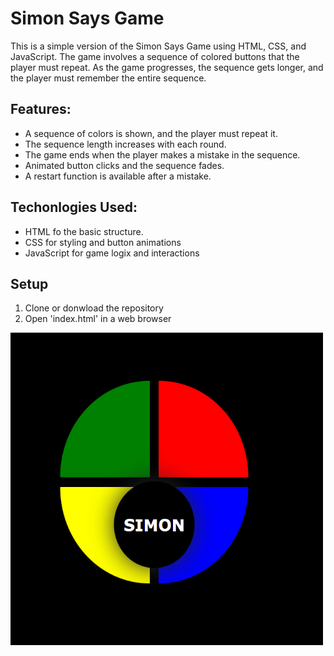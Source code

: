 # Simon Says Game

This is a simple version of the Simon Says Game using HTML, CSS, and JavaScript. The game involves a sequence of colored buttons that the player must repeat. As the game progresses, the sequence gets longer, and the player must remember the entire sequence.

## Features: 

- A sequence of colors is shown, and the player must repeat it.
- The sequence length increases with each round.
- The game ends when the player makes a mistake in the sequence. 
- Animated button clicks and the sequence fades.
- A restart function is available after a mistake.

## Techonlogies Used:

- HTML fo the basic structure. 
- CSS for styling and button animations
- JavaScript for game logix and interactions




## Setup

1. Clone or donwload the repository
2. Open 'index.html' in a web browser



<img src="Images/Game_screenshot.png" alt="description" width="500" height="500">
